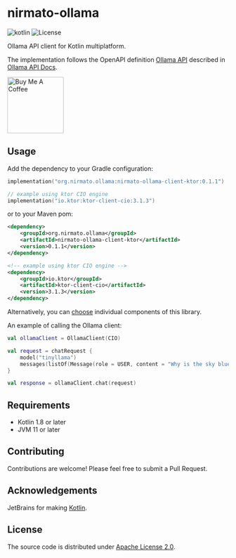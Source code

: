 # nirmato-ollama

![![kotlin](https://kotlinlang.org/)](https://img.shields.io/badge/kotlin--multiplatform-2.1.21-blue.svg?logo=kotlin)
![![License](https://github.com/nirmato/nirmato-ollama/blob/main/LICENSE.md)](https://img.shields.io/github/license/nirmato/nirmato-ollama)

Ollama API client for Kotlin multiplatform.

The implementation follows the OpenAPI definition [Ollama API](oas/ollama-openapi.yaml) described in [Ollama API Docs](https://github.com/ollama/ollama/blob/main/docs/api.md).

<a href="https://www.buymeacoffee.com/kkadete" target="_blank">
    <img src="https://cdn.buymeacoffee.com/buttons/v2/arial-yellow.png" alt="Buy Me A Coffee" style="width: 128px;" >
</a>

## Usage

Add the dependency to your Gradle configuration:

```kotlin
implementation("org.nirmato.ollama:nirmato-ollama-client-ktor:0.1.1")

// example using ktor CIO engine
implementation("io.ktor:ktor-client-cio:3.1.3")
```

or to your Maven pom:

```xml
<dependency>
    <groupId>org.nirmato.ollama</groupId>
    <artifactId>nirmato-ollama-client-ktor</artifactId>
    <version>0.1.1</version>
</dependency>

<!-- example using ktor CIO engine -->
<dependency>
    <groupId>io.ktor</groupId>
    <artifactId>ktor-client-cio</artifactId>
    <version>3.1.3</version>
</dependency>
```

Alternatively, you can [choose](publishing/bom/README.md) individual components of this library.

An example of calling the Ollama client:

```kotlin
val ollamaClient = OllamaClient(CIO)

val request = chatRequest {
    model("tinyllama")
    messages(listOf(Message(role = USER, content = "Why is the sky blue?")))
}

val response = ollamaClient.chat(request)
```

## Requirements

- Kotlin 1.8 or later
- JVM 11 or later

## Contributing

Contributions are welcome! Please feel free to submit a Pull Request.

## Acknowledgements

JetBrains for making [Kotlin](https://kotlinlang.org).

## License

The source code is distributed under [Apache License 2.0](LICENSE.md).
